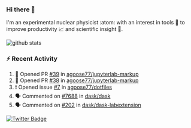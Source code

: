 ### Hi there 👋 

I'm an experimental nuclear physicist :atom: with an interest in tools :wrench: to improve productivity :chart_with_upwards_trend: and scientific insight :telescope:.

![github stats](https://github-readme-stats.vercel.app/api?username=agoose77&show_icons=true&hide_rank=true&hide_title=true&bg_color=30,e76445,904e95&text_color=efe3ec&icon_color=efe3ec)
<!--
**agoose77/agoose77** is a ✨ _special_ ✨ repository because its `README.md` (this file) appears on your GitHub profile.

Here are some ideas to get you started:

- 🔭 I’m currently working on ...
- 🌱 I’m currently learning ...
- 👯 I’m looking to collaborate on ...
- 🤔 I’m looking for help with ...
- 💬 Ask me about ...
- 📫 How to reach me: ...
- 😄 Pronouns: ...
- ⚡ Fun fact: ...
-->

### :zap: Recent Activity
<!--START_SECTION:activity-->
1. 💪 Opened PR [#39](https://github.com/agoose77/jupyterlab-markup/pull/39) in [agoose77/jupyterlab-markup](https://github.com/agoose77/jupyterlab-markup)
2. 💪 Opened PR [#38](https://github.com/agoose77/jupyterlab-markup/pull/38) in [agoose77/jupyterlab-markup](https://github.com/agoose77/jupyterlab-markup)
3. ❗️ Opened issue [#7](https://github.com/agoose77/dotfiles/issues/7) in [agoose77/dotfiles](https://github.com/agoose77/dotfiles)
4. 🗣 Commented on [#7688](https://github.com/dask/dask/issues/7688) in [dask/dask](https://github.com/dask/dask)
5. 🗣 Commented on [#202](https://github.com/dask/dask-labextension/issues/202) in [dask/dask-labextension](https://github.com/dask/dask-labextension)
<!--END_SECTION:activity-->


[![Twitter Badge](https://img.shields.io/twitter/follow/agoose77?style=flat-square&logo=Twitter&logoColor=white&color=cornflowerblue)](https://twitter.com/agoose77)
